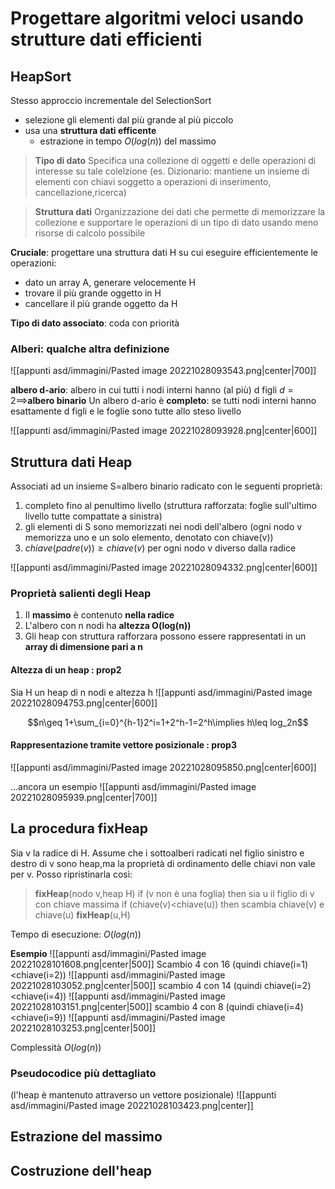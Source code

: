 # Progettare algoritmi veloci usando strutture dati efficienti

## HeapSort
Stesso approccio incrementale del SelectionSort
- selezione gli elementi dal più grande al più piccolo
- usa una **struttura dati efficente**
	- estrazione in tempo $O(log(n))$ del massimo

>**Tipo di dato** Specifica una collezione di oggetti e delle operazioni di interesse su tale colelzione (es. Dizionario: mantiene un insieme di elementi con chiavi soggetto a operazioni di inserimento, cancellazione,ricerca)

>**Struttura dati** Organizzazione dei dati che permette di memorizzare la collezione e supportare le operazioni di un tipo di dato usando meno risorse di calcolo possibile

**Cruciale**: progettare una struttura dati H su cui eseguire efficientemente le operazioni:
- dato un array A, generare velocemente H
- trovare il più grande oggetto in H
- cancellare il più grande oggetto da H

**Tipo di dato associato**: coda con priorità

### Alberi: qualche altra definizione

![[appunti asd/immagini/Pasted image 20221028093543.png|center|700]]

**albero d-ario**: albero in cui tutti i nodi interni hanno (al più) d figli
$d=2\implies$**albero binario**
Un albero d-ario è **completo**: se tutti nodi interni hanno esattamente d figli e le foglie sono tutte allo steso livello

![[appunti asd/immagini/Pasted image 20221028093928.png|center|600]]


## Struttura dati Heap
Associati ad un insieme S=albero binario radicato con le seguenti proprietà:
1. completo fino al penultimo livello (struttura rafforzata: foglie sull'ultimo livello tutte compattate a sinistra)
2. gli elementi di S sono memorizzati nei nodi dell'albero (ogni nodo v memorizza uno e un solo elemento, denotato con chiave(v))
3. $chiave(padre(v))\geq chiave(v)$ per ogni nodo v diverso dalla radice


![[appunti asd/immagini/Pasted image 20221028094332.png|center|600]]

### Proprietà salienti degli Heap
1. Il **massimo** è contenuto **nella radice**
2. L'albero con n nodi ha **altezza O(log(n))**
3. Gli heap con struttura rafforzara possono essere rappresentati in un **array di dimensione pari a n**
#### Altezza di un heap : prop2
Sia H un heap di n nodi e altezza h
![[appunti asd/immagini/Pasted image 20221028094753.png|center|600]]

$$n\geq 1+\sum_{i=0}^{h-1}2^i=1+2^h-1=2^h\implies h\leq log_2n$$
#### Rappresentazione tramite vettore posizionale : prop3

![[appunti asd/immagini/Pasted image 20221028095850.png|center|600]]

...ancora un esempio
![[appunti asd/immagini/Pasted image 20221028095939.png|center|700]]

## La procedura fixHeap

Sia v la radice di H. Assume che i sottoalberi radicati nel figlio sinistro e destro di v sono heap,ma la proprietà di ordinamento delle chiavi non vale per v. Posso ripristinarla così:

> **fixHeap**(nodo v,heap H)
> if (v non è una foglia) then
> 	sia u il figlio di v con chiave massima
> 	if (chiave(v)$\lt$chiave(u)) then
> 		scambia chiave(v) e chiave(u)
> 		**fixHeap**(u,H)

Tempo di esecuzione: $O(log(n))$

**Esempio**
![[appunti asd/immagini/Pasted image 20221028101608.png|center|500]]
Scambio 4 con 16 (quindi chiave(i=1)<chiave(i=2))
![[appunti asd/immagini/Pasted image 20221028103052.png|center|500]]
scambio 4 con 14 (quindi chiave(i=2)<chiave(i=4))
![[appunti asd/immagini/Pasted image 20221028103151.png|center|500]]
scambio 4 con 8 (quindi chiave(i=4)<chiave(i=9))
![[appunti asd/immagini/Pasted image 20221028103253.png|center|500]]

Complessità $O(log(n))$
### Pseudocodice più dettagliato
(l'heap è mantenuto attraverso un vettore posizionale)
![[appunti asd/immagini/Pasted image 20221028103423.png|center]]

## Estrazione del massimo

## Costruzione dell'heap

